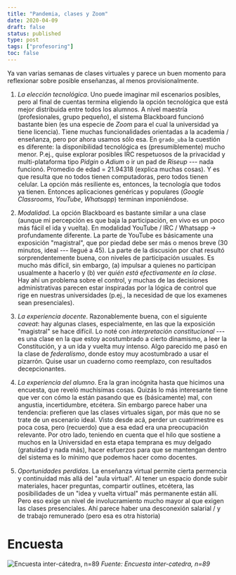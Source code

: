 ```yaml
---
title: "Pandemia, clases y Zoom"
date: 2020-04-09
draft: false
status: published 
type: post
tags: ["profesoring"]
toc: false
---
```


Ya van varias semanas de clases virtuales y parece un buen momento para reflexionar sobre posible enseñanzas, al menos provisionalmente. 

1. *La elección tecnológica*. Uno puede imaginar mil escenarios posibles, pero al final de cuentas termina eligiendo la opción tecnológica que está mejor distribuida entre todos los alumnos. A nivel maestría (profesionales, grupo pequeño), el sistema Blackboard funcionó bastante bien (es una especie de *Zoom* para el cual la universidad ya tiene licencia). Tiene muchas funcionalidades orientadas a la academia / enseñanza, pero por ahora usamos sólo esa. En `grado_uba` la cuestión es diferente: la disponibilidad tecnológica es (presumiblemente) mucho menor. P.ej., quise explorar posibles IRC respetuosos de la privacidad y multi-plataforma tipo *Pidgin* o *Adium* o ir un pad de *Riseup* --- nada funcionó. Promedio de edad = 21.94318 (explica muchas cosas). Y es que resulta que no todos tienen computadoras, pero todos tienen celular. La opción más resiliente es, entonces, la tecnología que todos ya tienen. Entonces aplicaciones genéricas y populares (*Google Classrooms*, *YouTube*, *Whatsapp*) terminan imponiéndose.  

2. *Modalidad*. La opción Blackboard es bastante similar a una clase (aunque mi percepción es que baja la participación, en vivo es un poco más fácil el ida y vuelta). En modalidad YouTube / IRC / Whatsapp → profundamente diferente. La parte de YouTube es básicamente una exposición "magistral", que por piedad debe ser más o menos breve (30 minutos, ideal --- llegué a 45). La parte de la discusión por chat resultó sorprendentemente buena, con niveles de participación usuales. Es mucho más difícil, sin embargo, (a) impulsar a quienes no participan usualmente a hacerlo y (b) ver *quién está efectivamente en la clase*. Hay ahí un problema sobre el control, y muchas de las decisiones administrativas parecen estar inspiradas por la lógica de control que rige en nuestras universidades (p.ej., la necesidad de que los examenes sean presenciales). 

2. *La experiencia docente*. Razonablemente buena, con el siguiente *caveat*: hay algunas clases, especialmente, en las que la exposición "magistral" se hace difícil. Lo noté con *interpretación constitucional* --- es una clase en la que estoy acostumbrado a cierto dinamismo, a leer la Constitución, y a un ida y vuelta muy intenso. Algo parecido me pasó en la clase de *federalismo*, donde estoy muy acostumbrado a usar el pizarrón. Quise usar un cuaderno como reemplazo, con resultados decepcionantes. 

3. *La experiencia del alumno*. Era la gran incógnita hasta que hicimos una encuesta, que reveló muchísimas cosas. Quizás lo más interesante tiene que ver con cómo la están pasando que es (básicamente) mal, con angustia, incertidumbre, etcétera. Sin embargo parece haber una tendencia: prefieren que las clases virtuales sigan, por más que no se trate de un escenario ideal. Visto desde acá, perder un cuatrimestre es poca cosa, pero (recuerdo) que a esa edad era una preocupación relevante. Por otro lado, teniendo en cuenta que el hilo que sostiene a muchos en la Universidad en esta etapa temprana es muy delgado (gratuidad y nada más), hacer esfuerzos para que se mantengan dentro del sistema es lo mínimo que podemos hacer como docentes. 

4. *Oportunidades perdidas*. La enseñanza virtual permite cierta permencia y continuidad más allá del "aula virtual". Al tener un espacio donde subir materiales, hacer preguntas, compartir outlines, etcétera, las posibilidades de un "idea y vuelta virtual" más permanente están allí. Pero eso exige un nivel de involucramiento mucho mayor al que exigen las clases presenciales. Ahí parece haber una desconexión salarial / y de trabajo remunerado (pero esa es otra historia)

# Encuesta 

![](/pics/encuesta_total.png#wider "Encuesta inter-cátedra, n=89")
*Fuente: Encuesta inter-catedra, n=89*


